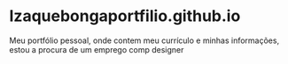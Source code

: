 # Izaquebongaportfilio.github.io
Meu portfólio pessoal, onde contem meu currículo e minhas informações,  estou a procura de um emprego comp designer 
